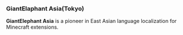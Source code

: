 ### GiantElaphant Asia(Tokyo)
**GiantElephant Asia** is a pioneer in East Asian language localization for Minecraft extensions.
